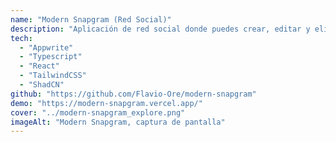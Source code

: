 ```yaml
---
name: "Modern Snapgram (Red Social)"
description: "Aplicación de red social donde puedes crear, editar y eliminar tus usuarios y publicaciones. Puedes chatear, seguir a otros usuarios y dar me gusta o guardar sus publicaciones. El diseño fue realizado en Figma y utiliza Appwrite como backend (BaaS)."
tech: 
  - "Appwrite"
  - "Typescript"
  - "React"
  - "TailwindCSS"
  - "ShadCN"
github: "https://github.com/Flavio-Ore/modern-snapgram"
demo: "https://modern-snapgram.vercel.app/"
cover: "../modern-snapgram_explore.png"
imageAlt: "Modern Snapgram, captura de pantalla"
---
```

